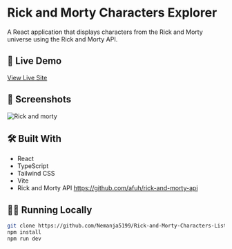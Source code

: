 # Rick and Morty Characters Explorer

A React application that displays characters from the Rick and Morty universe using the Rick and Morty API.

## 🚀 Live Demo
[View Live Site](https://nemanja5199.github.io/Rick-and-Morty-Characters-List/)

## 📸 Screenshots

![Rick and morty](https://github.com/user-attachments/assets/d4c2f4a4-bcbf-4c38-8bf4-e64c815a04f3)

## 🛠️ Built With
- React 
- TypeScript
- Tailwind CSS
- Vite
- Rick and Morty API  https://github.com/afuh/rick-and-morty-api

## 🏃‍♂️ Running Locally
```bash
git clone https://github.com/Nemanja5199/Rick-and-Morty-Characters-List
npm install
npm run dev
